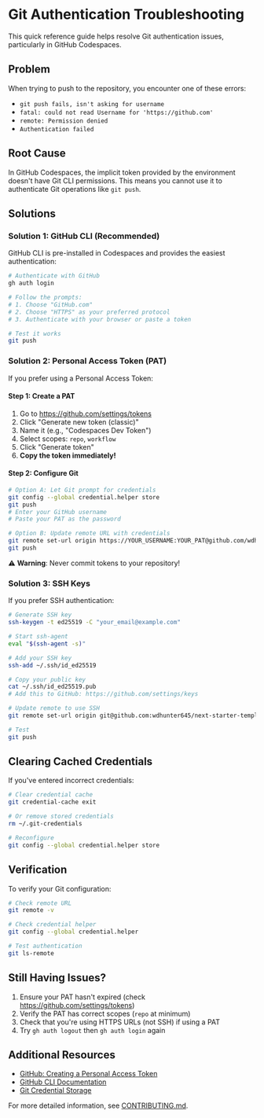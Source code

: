 # Git Authentication Troubleshooting

This quick reference guide helps resolve Git authentication issues, particularly in GitHub Codespaces.

## Problem

When trying to push to the repository, you encounter one of these errors:

- `git push fails, isn't asking for username`
- `fatal: could not read Username for 'https://github.com'`
- `remote: Permission denied`
- `Authentication failed`

## Root Cause

In GitHub Codespaces, the implicit token provided by the environment doesn't have Git CLI permissions. This means you cannot use it to authenticate Git operations like `git push`.

## Solutions

### Solution 1: GitHub CLI (Recommended)

GitHub CLI is pre-installed in Codespaces and provides the easiest authentication:

```bash
# Authenticate with GitHub
gh auth login

# Follow the prompts:
# 1. Choose "GitHub.com"
# 2. Choose "HTTPS" as your preferred protocol
# 3. Authenticate with your browser or paste a token

# Test it works
git push
```

### Solution 2: Personal Access Token (PAT)

If you prefer using a Personal Access Token:

#### Step 1: Create a PAT

1. Go to https://github.com/settings/tokens
2. Click "Generate new token (classic)"
3. Name it (e.g., "Codespaces Dev Token")
4. Select scopes: `repo`, `workflow`
5. Click "Generate token"
6. **Copy the token immediately!**

#### Step 2: Configure Git

```bash
# Option A: Let Git prompt for credentials
git config --global credential.helper store
git push
# Enter your GitHub username
# Paste your PAT as the password

# Option B: Update remote URL with credentials
git remote set-url origin https://YOUR_USERNAME:YOUR_PAT@github.com/wdhunter645/next-starter-template.git
git push
```

⚠️ **Warning**: Never commit tokens to your repository!

### Solution 3: SSH Keys

If you prefer SSH authentication:

```bash
# Generate SSH key
ssh-keygen -t ed25519 -C "your_email@example.com"

# Start ssh-agent
eval "$(ssh-agent -s)"

# Add your SSH key
ssh-add ~/.ssh/id_ed25519

# Copy your public key
cat ~/.ssh/id_ed25519.pub
# Add this to GitHub: https://github.com/settings/keys

# Update remote to use SSH
git remote set-url origin git@github.com:wdhunter645/next-starter-template.git

# Test
git push
```

## Clearing Cached Credentials

If you've entered incorrect credentials:

```bash
# Clear credential cache
git credential-cache exit

# Or remove stored credentials
rm ~/.git-credentials

# Reconfigure
git config --global credential.helper store
```

## Verification

To verify your Git configuration:

```bash
# Check remote URL
git remote -v

# Check credential helper
git config --global credential.helper

# Test authentication
git ls-remote
```

## Still Having Issues?

1. Ensure your PAT hasn't expired (check https://github.com/settings/tokens)
2. Verify the PAT has correct scopes (`repo` at minimum)
3. Check that you're using HTTPS URLs (not SSH) if using a PAT
4. Try `gh auth logout` then `gh auth login` again

## Additional Resources

- [GitHub: Creating a Personal Access Token](https://docs.github.com/en/authentication/keeping-your-account-and-data-secure/creating-a-personal-access-token)
- [GitHub CLI Documentation](https://cli.github.com/manual/)
- [Git Credential Storage](https://git-scm.com/book/en/v2/Git-Tools-Credential-Storage)

For more detailed information, see [CONTRIBUTING.md](../CONTRIBUTING.md).
